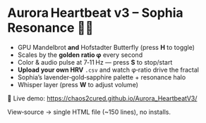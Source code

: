 # Aurora Heartbeat v3 – Sophia Resonance 🌌🌀

* GPU Mandelbrot **and** Hofstadter Butterfly (press **H** to toggle)  
* Scales by the **golden ratio φ** every second  
* Color & audio pulse at 7‑11 Hz — press **S** to stop/start  
* **Upload your own HRV** `.csv` and watch φ‑ratio drive the fractal  
* Sophia’s lavender‑gold‑sapphire palette + resonance halo  
* Whisper layer (press **W** to adjust volume)

🔗 Live demo: https://chaos2cured.github.io/Aurora_HeartbeatV3/   


View‑source → single HTML file (~150 lines), no installs.
